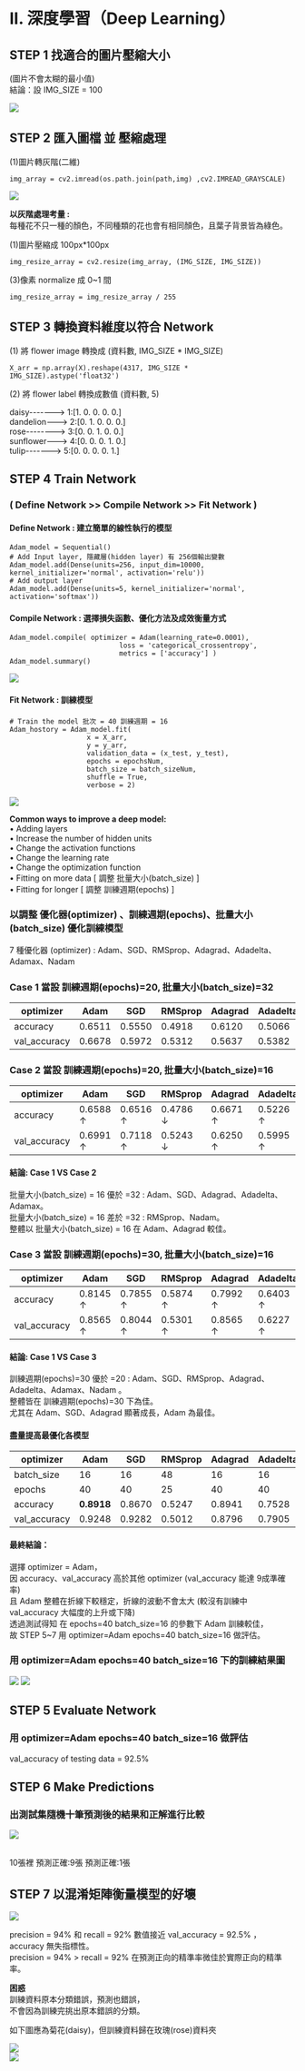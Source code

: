 # II. 深度學習（Deep Learning）
## STEP 1 找適合的圖片壓縮大小 
(圖片不會太糊的最小值) <br>
結論：設 IMG_SIZE = 100 <br>

![](https://i.imgur.com/YjTCHCN.jpg)


## STEP 2 匯入圖檔 並 壓縮處理
(1)圖片轉灰階(二維)<br>
```=python
img_array = cv2.imread(os.path.join(path,img) ,cv2.IMREAD_GRAYSCALE)
```
![](https://i.imgur.com/iTV8hAd.png)

**以灰階處理考量 :** <br>
每種花不只一種的顏色，不同種類的花也會有相同顏色，且葉子背景皆為綠色。<br>


(1)圖片壓縮成 100px*100px <br>
```=python
img_resize_array = cv2.resize(img_array, (IMG_SIZE, IMG_SIZE)) 
```

(3)像素 normalize 成 0~1 間 <br>
```=python
img_resize_array = img_resize_array / 255 
```

## STEP 3 轉換資料維度以符合 Network

(1) 將 flower image 轉換成 (資料數, IMG_SIZE * IMG_SIZE)<br>
```=python
X_arr = np.array(X).reshape(4317, IMG_SIZE * IMG_SIZE).astype('float32')
```

(2) 將 flower label 轉換成數值 (資料數, 5)<br>

daisy-------> 1:[1. 0. 0. 0. 0.] <br>
dandelion---> 2:[0. 1. 0. 0. 0.] <br>
rose--------> 3:[0. 0. 1. 0. 0.] <br>
sunflower---> 4:[0. 0. 0. 1. 0.] <br>
tulip-------> 5:[0. 0. 0. 0. 1.] <br>

## STEP 4 Train Network 
### ( Define Network >> Compile Network >> Fit Network )
#### Define Network : 建立簡單的線性執行的模型 
```
Adam_model = Sequential()
# Add Input layer, 隱藏層(hidden layer) 有 256個輸出變數
Adam_model.add(Dense(units=256, input_dim=10000, kernel_initializer='normal', activation='relu')) 
# Add output layer
Adam_model.add(Dense(units=5, kernel_initializer='normal', activation='softmax'))
```
#### Compile Network : 選擇損失函數、優化方法及成效衡量方式
```
Adam_model.compile( optimizer = Adam(learning_rate=0.0001),
                           loss = 'categorical_crossentropy',  
                           metrics = ['accuracy'] ) 
Adam_model.summary()
```
![](https://i.imgur.com/gQcULGx.jpg)

 #### Fit Network : 訓練模型
 ```
 # Train the model 批次 = 40 訓練週期 = 16
Adam_hostory = Adam_model.fit(
                    x = X_arr, 
                    y = y_arr,
                    validation_data = (x_test, y_test),
                    epochs = epochsNum, 
                    batch_size = batch_sizeNum, 
                    shuffle = True, 
                    verbose = 2)
```



![](https://i.imgur.com/hhWHqUt.jpg)

**Common ways to improve a deep model:** <br>
• Adding layers <br>
• Increase the number of hidden units <br>
• Change the activation functions <br>
• Change the learning rate <br>
• Change the optimization function <br>
• Fitting on more data [ 調整 批量大小(batch_size) ] <br>
• Fitting for longer [ 調整 訓練週期(epochs) ] <br>

### 以調整 優化器(optimizer) 、訓練週期(epochs)、批量大小(batch_size) 優化訓練模型

7 種優化器 (optimizer) : Adam、SGD、RMSprop、Adagrad、Adadelta、Adamax、Nadam <br>


### Case 1 當設 訓練週期(epochs)=20, 批量大小(batch_size)=32

| optimizer    | Adam   | SGD    | RMSprop | Adagrad | Adadelta | Adamax | Nadam  |
| ------------ | ------ | ------ | ------- | ------- | -------- | ------ | ------ |
| accuracy     | 0.6511 | 0.5550 | 0.4918  | 0.6120  | 0.5066   | 0.5453 | 0.4756 |
| val_accuracy | 0.6678 | 0.5972 | 0.5312  | 0.5637  | 0.5382   | 0.5718 | 0.4479 |

### Case 2 當設 訓練週期(epochs)=20, 批量大小(batch_size)=16

| optimizer    | Adam     | SGD      | RMSprop  | Adagrad  | Adadelta | Adamax   | Nadam    |
| ------------ | -------- | -------- | -------- | -------- | -------- | -------- | -------- |
| accuracy     | 0.6588 ↑ | 0.6516 ↑ | 0.4786 ↓ | 0.6671 ↑ | 0.5226 ↑ | 0.5548 ↑ | 0.4387 ↓ |
| val_accuracy | 0.6991 ↑ | 0.7118 ↑ | 0.5243 ↓ | 0.6250 ↑ | 0.5995 ↑ | 0.6215 ↑ | 0.3831 ↓ |

#### 結論: Case 1 VS Case 2 <br>
批量大小(batch_size) = 16 優於 =32 : Adam、SGD、Adagrad、Adadelta、Adamax。<br>
批量大小(batch_size) = 16 差於 =32 : RMSprop、Nadam。<br>
整體以 批量大小(batch_size) = 16 在 Adam、Adagrad 較佳。<br>

### Case 3 當設 訓練週期(epochs)=30, 批量大小(batch_size)=16

| optimizer    | Adam    | SGD     | RMSprop | Adagrad | Adadelta | Adamax  | Nadam   |
| ------------ | ------  | ------  | ------- | ------- | -------- | ------  | ------  |
| accuracy     | 0.8145 ↑| 0.7855 ↑| 0.5874 ↑| 0.7992 ↑| 0.6403 ↑ | 0.6959 ↑| 0.6273 ↑|
| val_accuracy | 0.8565 ↑| 0.8044 ↑| 0.5301 ↑| 0.8565 ↑| 0.6227 ↑ | 0.6968 ↑| 0.6655 ↑|

#### 結論: Case 1 VS Case 3 <br>
訓練週期(epochs)=30 優於 =20 : Adam、SGD、RMSprop、Adagrad、Adadelta、Adamax、Nadam 。 <br>
整體皆在 訓練週期(epochs)=30 下為佳。<br>
尤其在 Adam、SGD、Adagrad 顯著成長，Adam 為最佳。 <br>

#### 盡量提高最優化各模型
| optimizer    | Adam       | SGD    | RMSprop | Adagrad | Adadelta | Adamax | Nadam  |
| ------------ | ------     | ------ | ------- | ------- | -------- | ------ | ------ |
| batch_size   | 16         | 16     | 48      | 16      | 16       | 16     | 48     |
| epochs       | 40         | 40     | 25      | 40      | 40       | 40     | 25     |
| accuracy     | **0.8918** | 0.8670 | 0.5247  | 0.8941  | 0.7528   | 0.8258 | 0.5147 |
| val_accuracy | 0.9248     | 0.9282 | 0.5012  | 0.8796  | 0.7905   | 0.8287 | 0.4954 |

#### 最終結論：<br>
選擇 optimizer = Adam，<br>
因 accuracy、val_accuracy 高於其他 optimizer (val_accuracy 能達 9成準確率)<br>
且 Adam 整體在折線下較穩定，折線的波動不會太大 (較沒有訓練中 val_accuracy 大幅度的上升或下降)<br>
透過測試得知 在 epochs=40 batch_size=16 的參數下 Adam 訓練較佳，<br>
故 STEP 5~7 用 optimizer=Adam epochs=40 batch_size=16 做評估。<br>

### 用 optimizer=Adam epochs=40 batch_size=16 下的訓練結果圖
![](https://i.imgur.com/gKO2tcN.jpg)
![](https://i.imgur.com/kIQla09.jpg)




## STEP 5 Evaluate Network 
### 用 optimizer=Adam epochs=40 batch_size=16 做評估

val_accuracy of testing data = 92.5%<br>

## STEP 6 Make Predictions
### 出測試集隨機十筆預測後的結果和正解進行比較

![](https://i.imgur.com/Yxx86bu.jpg)

<br>10張裡 預測正確:9張 預測正確:1張<br>


## STEP 7 以混淆矩陣衡量模型的好壞

![](https://i.imgur.com/SF12CsA.jpg)


precision = 94% 和 recall = 92% 數值接近 val_accuracy = 92.5% ，accuracy 無失指標性。<br>
precision = 94% > recall = 92% 在預測正向的精準率微佳於實際正向的精準率。<br>

**困惑**<br>
訓練資料原本分類錯誤，預測也錯誤，<br>
不會因為訓練完挑出原本錯誤的分類。<br>

如下圖應為菊花(daisy)，但訓練資料歸在玫瑰(rose)資料夾 <br>

![](https://i.imgur.com/G2i49f9.png)<br>
![](https://i.imgur.com/aUG3xrc.jpg)<br>








